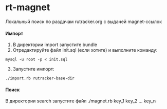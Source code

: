 # rt-magnet
Локальный поиск по раздачам rutracker.org с выдачей magnet-ссылок

#### Импорт
1. В директории import запустите bundle
2. Отредактируйте файл init.sql (если хотите) и выполните команду:
```
mysql -u root -p < init.sql
```
3. Запустите импорт:
```
./import.rb rutracker-base-dir
```

#### Поиск
В директории search запустите файл ./magnet.rb key_1 key_2 ... key_n
